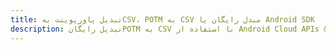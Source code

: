 ---title: تبدیل پاورپوینت بهCSV، POTM به CSV مبدل رایگان یا Android SDKdescription: تبدیل رایگانPOTM به CSV با استفاده از Android Cloud APIs & SDK. همچنین اسناد Microsoft PowerPoint را در Cloud ایجاد، ویرایش و رندر کنید.---